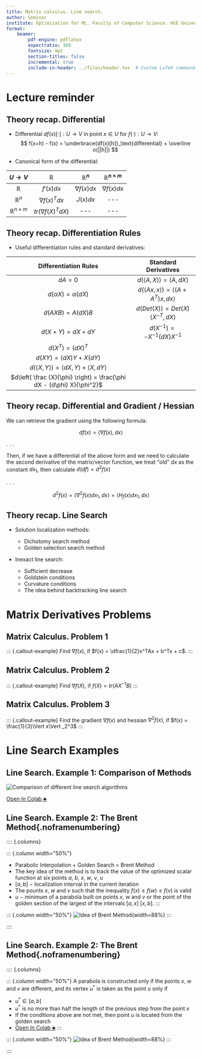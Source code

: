 ```yaml
---
title: Matrix calculus. Line search.
author: Seminar
institute: Optimization for ML. Faculty of Computer Science. HSE University
format: 
    beamer:
        pdf-engine: pdflatex
        aspectratio: 169
        fontsize: 9pt
        section-titles: false
        incremental: true
        include-in-header: ../files/header.tex  # Custom LaTeX commands and preamble
---
```


# Lecture reminder

## Theory recap. Differential

* Differential $df(x)[\cdot]: U \rightarrow V$ in point $x \in U$ for $f(\cdot): U \rightarrow V$:
$$
    f(x+h) - f(x) = \underbrace{df(x)[h]}_\text{differential} + \overline o(||h||)
$$


* Canonical form of the differential:

| $U \rightarrow V$ 	| $\mathbb{R}$ 	| $\mathbb{R}^n$ 	| $\mathbb{R}^{n \times m}$ 	|
|:---:	|:---:	|:---:	|:---:	|
| $\mathbb{R}$ 	| $f'(x)dx$ 	| $\nabla f(x) dx$ 	| $\nabla f(x) dx$ 	|
| $\mathbb{R}^n$ 	| $\nabla f(x)^Tdx$ 	| $J(x) dx$ 	| --- 	|
| $\mathbb{R}^{n \times m}$ 	| $tr(\nabla f(X)^T dX)$ 	| --- 	| --- 	|

## Theory recap. Differentiation Rules

* Useful differentiation rules and standard derivatives:

| **Differentiation Rules** 	| **Standard Derivatives** 	|
|:---:	|:---:	|
| $dA = 0$ 	| $d(\langle A,\, X \rangle) =\langle A,\, dX \rangle$ 	|
| $d(\alpha X) = \alpha (dX)$ 	| $d(\langle Ax, \, x \rangle) =\langle (A + A^T)x, \, dx \rangle$ 	|
| $d(AXB) = A(dX)B$ 	| $d(Det(X)) = Det(X) \langle X^{-T}, \, dX \rangle$ 	|
| $d(X+Y) = dX + dY$ 	| $d(X^{-1}) = -X^{-1}(dX)X^{-1}$ 	|
| $d(X^T) = (dX)^T$ 	|  	|
| $d(XY) = (dX)Y + X(dY)$ 	|  	|
| $d(\langle X,\, Y \rangle) = \langle dX,\, Y \rangle + \langle X,\, dY \rangle$ 	|  	|
| $d\left( \frac {X}{\phi} \right) = \frac{\phi dX - (d\phi) X}{\phi^2}$ 	|  	|


## Theory recap. Differential and Gradient / Hessian
We can retrieve the gradient using the following formula:

$$
df(x) = \langle \nabla f(x), dx\rangle
$$


. . .

Then, if we have a differential of the above form and we need to calculate the second derivative of the matrix/vector function, we treat "old" $dx$ as the constant $dx_1$, then calculate $d(df) = d^2f(x)$

. . .

$$
d^2f(x) = \langle \nabla^2 f(x) dx_1, dx\rangle = \langle H_f(x) dx_1, dx\rangle
$$

## Theory recap. Line Search
* Solution localization methods:
    * Dichotomy search method
    * Golden selection search method

* Inexact line search:
    * Sufficient decrease
    * Goldstein conditions
    * Curvature conditions
    * The idea behind backtracking line search

# Matrix Derivatives Problems

## Matrix Calculus. Problem 1

::: {.callout-example}
Find $\nabla f(x)$, if $f(x) = \dfrac{1}{2}x^TAx + b^Tx + c$.
:::

## Matrix Calculus. Problem 2

::: {.callout-example}
Find $\nabla f(X)$, if $f(X) = tr(AX^{-1}B)$
:::

## Matrix Calculus. Problem 3

::: {.callout-example}
Find the gradient $\nabla f(x)$ and hessian $\nabla^2 f(x)$, if $f(x) = \frac{1}{3}\Vert x\Vert _2^3$
:::


# Line Search Examples
## Line Search. Example 1: Comparison of Methods

![Comparison of different line search algorithms](line_search_illustration.png)

[Open In Colab $\clubsuit$](https://colab.research.google.com/github/MerkulovDaniil/optim/blob/master/assets/Notebooks/Line_search.ipynb)

## Line Search. Example 2: The Brent Method{.noframenumbering}

:::: {.columns}

::: {.column width="50%"}
* Parabolic Interpolation + Golden Search = Brent Method
* The key idea of the method is to track the value of the optimized scalar function at six points $a$, $b$, $x$, $w$, $v$, $u$
* $[a, b]$ $-$ localization interval in the current iteration
* The pounts $x$, $w$ and $v$ such that the inequality $f(x)\leqslant f(w)\leqslant f(v)$ is valid
* $u$ $-$ minimum of a parabola built on points $x$, $w$ and $v$ or the point of the golden section of the largest of the intervals $[a, x]$ $[x, b]$.
:::

::: {.column width="50%"}
![Idea of Brent Method](brent_illustration.png){width=88%}
:::

::::


## Line Search. Example 2: The Brent Method{.noframenumbering}

:::: {.columns}

::: {.column width="50%"}
A parabola is constructed only if the points $x$, $w$ and $v$ are different, and its vertex $u^*$ is taken as the point $u$ only if

* $u^*\in[a, b]$
* $u^*$ is no more than half the length of the previous step from the point $x$
* If the conditions above are not met, then point $u$ is located from the golden search
* [Open In Colab $\clubsuit$](https://colab.research.google.com/github/MerkulovDaniil/hse25/blob/main/notebooks/s2_brent.ipynb)
:::

::: {.column width="50%"}
![Idea of Brent Method](brent_exp.png){width=88%}
:::

::::
